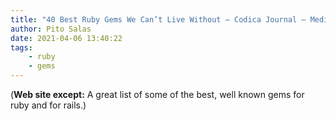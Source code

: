 ```yaml
---
title: "40 Best Ruby Gems We Can’t Live Without – Codica Journal – Medium"
author: Pito Salas
date: 2021-04-06 13:40:22
tags:
    - ruby
    - gems
---
```



(**Web site except:** A great list of some of the best, well known gems for ruby and for rails.) 
